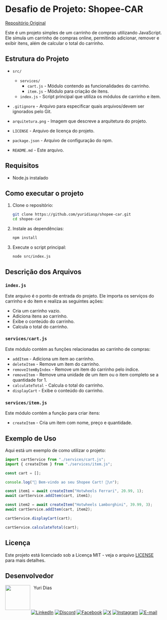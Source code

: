 # Desafio de Projeto: Shopee-CAR

[Repositório Original](https://github.com/digitalinnovationone/formacao-nodejs/tree/main/06-shopee-cart)

Este é um projeto simples de um carrinho de compras utilizando JavaScript. Ele simula um carrinho de compras online, permitindo adicionar, remover e exibir itens, além de calcular o total do carrinho.

## Estrutura do Projeto

- `src/`
  - `services/`
    - `cart.js` - Módulo contendo as funcionalidades do carrinho.
    - `item.js` - Módulo para criação de itens.
  - `index.js` - Script principal que utiliza os módulos de carrinho e item.

- `.gitignore` - Arquivo para especificar quais arquivos/devem ser ignorados pelo Git.
- `arquitetura.png` - Imagem que descreve a arquitetura do projeto.
- `LICENSE` - Arquivo de licença do projeto.
- `package.json` - Arquivo de configuração do npm.
- `README.md` - Este arquivo.

## Requisitos

- Node.js instalado

## Como executar o projeto

1. Clone o repositório:
   ```sh
   git clone https://github.com/yuridiasp/shopee-car.git
   cd shopee-car
   ```

2. Instale as dependências:
   ```sh
   npm install
   ```

3. Execute o script principal:
   ```sh
   node src/index.js
   ```

## Descrição dos Arquivos

### `index.js`

Este arquivo é o ponto de entrada do projeto. Ele importa os serviços do carrinho e do item e realiza as seguintes ações:

- Cria um carrinho vazio.
- Adiciona itens ao carrinho.
- Exibe o conteúdo do carrinho.
- Calcula o total do carrinho.

### `services/cart.js`

Este módulo contém as funções relacionadas ao carrinho de compras:

- `addItem` - Adiciona um item ao carrinho.
- `deleteItem` - Remove um item do carrinho.
- `removeItemByIndex` - Remove um item do carrinho pelo índice.
- `removeItem` - Remove uma unidade de um item ou o item completo se a quantidade for 1.
- `calculateTotal` - Calcula o total do carrinho.
- `displayCart` - Exibe o conteúdo do carrinho.

### `services/item.js`

Este módulo contém a função para criar itens:

- `createItem` - Cria um item com nome, preço e quantidade.

## Exemplo de Uso

Aqui está um exemplo de como utilizar o projeto:

```javascript
import cartService from "./services/cart.js";
import { createItem } from "./services/item.js";

const cart = [];

console.log("🛒 Bem-vindo ao seu Shopee Cart! 🛒\n");

const item1 = await createItem("Hotwheels Ferrari", 20.99, 1);
await cartService.addItem(cart, item1);

const item2 = await createItem("Hotwheels Lamborghini", 39.99, 3);
await cartService.addItem(cart, item2);

cartService.displayCart(cart);

cartService.calculateTotal(cart);
```

## Licença

Este projeto está licenciado sob a Licença MIT - veja o arquivo [LICENSE](LICENSE) para mais detalhes.


<h2 id="author">Desenvolvedor</h2>

<p>
    <a href="https://github.com/yuridiasp">
        <img
          align=left
          margin=10
          width=80
          src="https://avatars.githubusercontent.com/u/81938754?v=4"
        />
    </a>
      <p>
        <p>&nbsp&nbspYuri Dias<br>
        &nbsp&nbsp&nbsp
    </p>
</p>

<br>

[![LinkedIn](https://img.shields.io/badge/LinkedIn-0077B5?style=for-the-badge&logo=linkedin&logoColor=white)](https://www.linkedin.com/in/yuridiasp/) [![Discord](https://img.shields.io/badge/Discord-7289DA?style=for-the-badge&logo=discord&logoColor=white)](https://discord.com/channels/@yuridiasp/) [![Facebook](https://img.shields.io/badge/Facebook-1877F2?style=for-the-badge&logo=facebook&logoColor=white)](https://www.facebook.com/yuri.dias.7739/) [![X](https://img.shields.io/badge/X-000?style=for-the-badge&logo=x)](https://x.com/YuriDias_P) [![Instagram](https://img.shields.io/badge/-Instagram-%23E4405F?style=for-the-badge&logo=instagram&logoColor=white)](https://www.instagram.com/yuridiasp/) [![E-mail](https://img.shields.io/badge/-Email-000?style=for-the-badge&logo=microsoft-outlook&logoColor=007BFF)](mailto:yuristardias@hotmail.com)